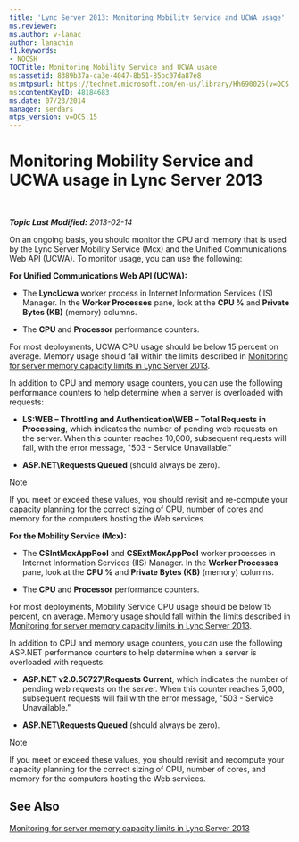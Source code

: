 ```yaml
---
title: 'Lync Server 2013: Monitoring Mobility Service and UCWA usage'
ms.reviewer: 
ms.author: v-lanac
author: lanachin
f1.keywords:
- NOCSH
TOCTitle: Monitoring Mobility Service and UCWA usage
ms:assetid: 8389b37a-ca3e-4047-8b51-85bc07da87e8
ms:mtpsurl: https://technet.microsoft.com/en-us/library/Hh690025(v=OCS.15)
ms:contentKeyID: 48184683
ms.date: 07/23/2014
manager: serdars
mtps_version: v=OCS.15
---
```


# Monitoring Mobility Service and UCWA usage in Lync Server 2013

<div data-xmlns="http://www.w3.org/1999/xhtml">

<div class="topic" data-xmlns="http://www.w3.org/1999/xhtml" data-msxsl="urn:schemas-microsoft-com:xslt" data-cs="https://msdn.microsoft.com/">

<div data-asp="https://msdn2.microsoft.com/asp">



</div>

<div id="mainSection">

<div id="mainBody">

<span> </span>

_**Topic Last Modified:** 2013-02-14_

On an ongoing basis, you should monitor the CPU and memory that is used by the Lync Server Mobility Service (Mcx) and the Unified Communications Web API (UCWA). To monitor usage, you can use the following:

**For Unified Communications Web API (UCWA):**

  - The **LyncUcwa** worker process in Internet Information Services (IIS) Manager. In the **Worker Processes** pane, look at the **CPU %** and **Private Bytes (KB)** (memory) columns.

  - The **CPU** and **Processor** performance counters.

For most deployments, UCWA CPU usage should be below 15 percent on average. Memory usage should fall within the limits described in [Monitoring for server memory capacity limits in Lync Server 2013](lync-server-2013-monitoring-for-server-memory-capacity-limits.md).

In addition to CPU and memory usage counters, you can use the following performance counters to help determine when a server is overloaded with requests:

  - **LS:WEB – Throttling and Authentication\\WEB – Total Requests in Processing**, which indicates the number of pending web requests on the server. When this counter reaches 10,000, subsequent requests will fail, with the error message, "503 - Service Unavailable."

  - **ASP.NET\\Requests Queued** (should always be zero).

<div>


> [!NOTE]  
> If you meet or exceed these values, you should revisit and re-compute your capacity planning for the correct sizing of CPU, number of cores and memory for the computers hosting the Web services.



</div>

**For the Mobility Service (Mcx):**

  - The **CSIntMcxAppPool** and **CSExtMcxAppPool** worker processes in Internet Information Services (IIS) Manager. In the **Worker Processes** pane, look at the **CPU %** and **Private Bytes (KB)** (memory) columns.

  - The **CPU** and **Processor** performance counters.

For most deployments, Mobility Service CPU usage should be below 15 percent, on average. Memory usage should fall within the limits described in [Monitoring for server memory capacity limits in Lync Server 2013](lync-server-2013-monitoring-for-server-memory-capacity-limits.md).

In addition to CPU and memory usage counters, you can use the following ASP.NET performance counters to help determine when a server is overloaded with requests:

  - **ASP.NET v2.0.50727\\Requests Current**, which indicates the number of pending web requests on the server. When this counter reaches 5,000, subsequent requests will fail with the error message, "503 - Service Unavailable."

  - **ASP.NET\\Requests Queued** (should always be zero).

<div>


> [!NOTE]  
> If you meet or exceed these values, you should revisit and recompute your capacity planning for the correct sizing of CPU, number of cores, and memory for the computers hosting the Web services.



</div>

<div>

## See Also


[Monitoring for server memory capacity limits in Lync Server 2013](lync-server-2013-monitoring-for-server-memory-capacity-limits.md)  
  

</div>

</div>

<span> </span>

</div>

</div>

</div>


